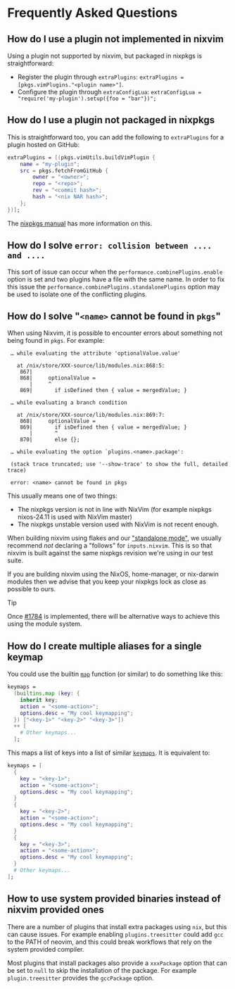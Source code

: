 # Frequently Asked Questions

## How do I use a plugin not implemented in nixvim

Using a plugin not supported by nixvim, but packaged in nixpkgs is straightforward:

- Register the plugin through `extraPlugins`: `extraPlugins = [pkgs.vimPlugins."<plugin name>"]`.
- Configure the plugin through `extraConfigLua`: `extraConfigLua = "require('my-plugin').setup({foo = "bar"})";`

## How do I use a plugin not packaged in nixpkgs

This is straightforward too, you can add the following to `extraPlugins` for a plugin hosted on GitHub:

```nix
extraPlugins = [(pkgs.vimUtils.buildVimPlugin {
    name = "my-plugin";
    src = pkgs.fetchFromGitHub {
        owner = "<owner>";
        repo = "<repo>";
        rev = "<commit hash>";
        hash = "<nix NAR hash>";
    };
})];
```

The [nixpkgs manual](https://nixos.org/manual/nixpkgs/stable/#managing-plugins-with-vim-packages) has more information on this.

## How do I solve `error: collision between .... and ....`

This sort of issue can occur when the `performance.combinePlugins.enable` option is set and two plugins
have a file with the same name. In order to fix this issue the `performance.combinePlugins.standalonePlugins`
option may be used to isolate one of the conflicting plugins.

## How do I solve "`<name>` cannot be found in `pkgs`"

When using Nixvim, it is possible to encounter errors about something not being found in `pkgs`. For example:

```
 … while evaluating the attribute 'optionalValue.value'

   at /nix/store/XXX-source/lib/modules.nix:868:5:
    867|
    868|     optionalValue =
       |     ^
    869|       if isDefined then { value = mergedValue; }

 … while evaluating a branch condition

   at /nix/store/XXX-source/lib/modules.nix:869:7:
    868|     optionalValue =
    869|       if isDefined then { value = mergedValue; }
       |       ^
    870|       else {};

 … while evaluating the option `plugins.<name>.package':

 (stack trace truncated; use '--show-trace' to show the full, detailed trace)

 error: <name> cannot be found in pkgs
```

This usually means one of two things:
- The nixpkgs version is not in line with NixVim (for example nixpkgs nixos-24.11 is used with NixVim master)
- The nixpkgs unstable version used with NixVim is not recent enough.

When building nixvim using flakes and our ["standalone mode"][standalone], we usually recommend _not_ declaring a "follows" for `inputs.nixvim`.
This is so that nixvim is built against the same nixpkgs revision we're using in our test suite.

If you are building nixvim using the NixOS, home-manager, or nix-darwin modules then we advise that you keep your nixpkgs lock as close as possible to ours.

> [!TIP]
> Once [#1784](https://github.com/nix-community/nixvim/issues/1784) is implemented, there will be alternative ways to achieve this using the module system.

[standalone]: ../platforms/standalone.md

## How do I create multiple aliases for a single keymap

You could use the builtin [`map`] function (or similar) to do something like this:

```nix
keymaps =
  (builtins.map (key: {
    inherit key;
    action = "<some-action>";
    options.desc = "My cool keymapping";
  }) ["<key-1>" "<key-2>" "<key-3>"])
  ++ [
    # Other keymaps...
  ];
```

This maps a list of keys into a list of similar [`keymaps`]. It is equivalent to:

```nix
keymaps = [
  {
    key = "<key-1>";
    action = "<some-action>";
    options.desc = "My cool keymapping";
  }
  {
    key = "<key-2>";
    action = "<some-action>";
    options.desc = "My cool keymapping";
  }
  {
    key = "<key-3>";
    action = "<some-action>";
    options.desc = "My cool keymapping";
  }
  # Other keymaps...
];
```

[`map`]: https://nixos.org/manual/nix/stable/language/builtins#builtins-map
[`keymaps`]: ../keymaps

## How to use system provided binaries instead of nixvim provided ones

There are a number of plugins that install extra packages using `nix`, but this can cause issues.
For example enabling `plugins.treesitter` could add `gcc` to the PATH of neovim, and this could break workflows that rely on the system provided compiler.

Most plugins that install packages also provide a `xxxPackage` option that can be set to `null` to skip the installation of the package.
For example `plugin.treesitter` provides the `gccPackage` option.
